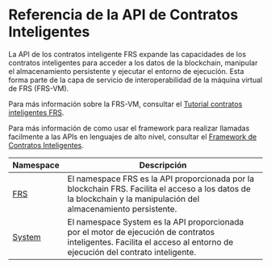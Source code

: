 # Referencia de la API de Contratos Inteligentes

La API de los contratos inteligente FRS expande las capacidades de los contratos inteligentes para acceder a los datos de la blockchain, manipular el almacenamiento persistente y ejecutar el entorno de ejecución. Esta forma parte de la capa de servicio de interoperabilidad de la máquina virtual de FRS (FRS-VM).

Para más información sobre la FRS-VM, consultar el [Tutorial contratos inteligentes FRS](tutorial.md).

Para más información de como usar el framework para realizar llamadas facilmente a las APIs en lenguajes de alto nivel, consultar el [Framework de Contratos Inteligentes](fw.md).


Namespace | Descripción |
| ----------------------------- | ---------------------------------------- |
[FRS](api/FRS.md) | El namespace FRS es la API proporcionada por la blockchain FRS. Facilita el acceso a los datos de la blockchain y la manipulación del almacenamiento persistente. |
| [System](api/System.md) | El namespace System es la API proporcionada por el motor de ejecución de contratos inteligentes. Facilita el acceso al entorno de ejecución del contrato inteligente. |
